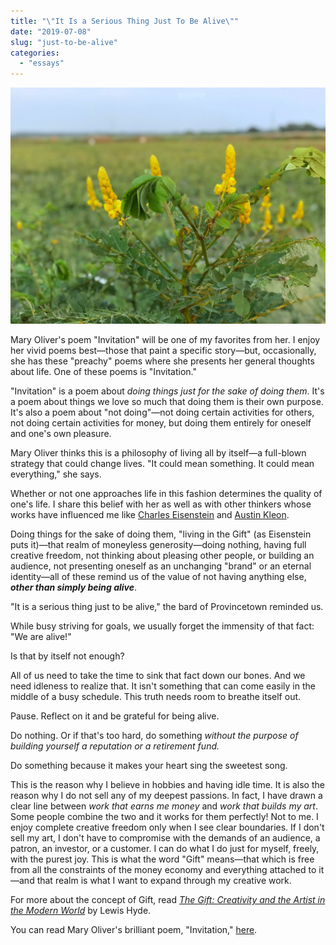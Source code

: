```yaml
---
title: "\"It Is a Serious Thing Just To Be Alive\""
date: "2019-07-08"
slug: "just-to-be-alive"
categories:
  - "essays"
---
```


![Wild yellow flowers on the field](images/yellow_flower_field.jpg)

Mary Oliver's poem "Invitation" will be one of my favorites from her. I enjoy her vivid poems best—those that paint a specific story—but, occasionally, she has these "preachy" poems where she presents her general thoughts about life. One of these poems is "Invitation."

"Invitation" is a poem about _doing things just for the sake of doing them_. It's a poem about things we love so much that doing them is their own purpose. It's also a poem about "not doing"—not doing certain activities for others, not doing certain activities for money, but doing them entirely for oneself and one's own pleasure.

Mary Oliver thinks this is a philosophy of living all by itself—a full-blown strategy that could change lives. "It could mean something. It could mean everything," she says.

Whether or not one approaches life in this fashion determines the quality of one's life. I share this belief with her as well as with other thinkers whose works have influenced me like [Charles Eisenstein](https://charleseisenstein.org/) and [Austin Kleon](https://austinkleon.com/).

Doing things for the sake of doing them, "living in the Gift" (as Eisenstein puts it)—that realm of moneyless generosity—doing nothing, having full creative freedom, not thinking about pleasing other people, or building an audience, not presenting oneself as an unchanging "brand" or an eternal identity—all of these remind us of the value of not having anything else, _**other than simply being alive**_.

"It is a serious thing just to be alive," the bard of Provincetown reminded us.

While busy striving for goals, we usually forget the immensity of that fact: "We are alive!"

Is that by itself not enough?

All of us need to take the time to sink that fact down our bones. And we need idleness to realize that. It isn't something that can come easily in the middle of a busy schedule. This truth needs room to breathe itself out.

Pause. Reflect on it and be grateful for being alive.

Do nothing. Or if that's too hard, do something _without the purpose of building yourself a reputation or a retirement fund._

Do something because it makes your heart sing the sweetest song.

This is the reason why I believe in hobbies and having idle time. It is also the reason why I do not sell any of my deepest passions. In fact, I have drawn a clear line between _work that earns me money_ and _work that builds my art_. Some people combine the two and it works for them perfectly! Not to me. I enjoy complete creative freedom only when I see clear boundaries. If I don't sell my art, I don't have to compromise with the demands of an audience, a patron, an investor, or a customer. I can do what I do just for myself, freely, with the purest joy. This is what the word "Gift" means—that which is free from all the constraints of the money economy and everything attached to it—and that realm is what I want to expand through my creative work.

For more about the concept of Gift, read _[The Gift: Creativity and the Artist in the Modern World](https://www.amazon.com/Gift-Creativity-Artist-Modern-World-ebook/dp/B002GKGB00/)_ by Lewis Hyde.

You can read Mary Oliver's brilliant poem, "Invitation," [here](https://wordsfortheyear.com/2017/08/28/invitation-by-mary-oliver/).
